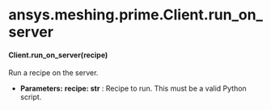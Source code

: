 <a id="ansys-meshing-prime-client-run-on-server"></a>

# ansys.meshing.prime.Client.run_on_server

<a id="ansys.meshing.prime.Client.run_on_server"></a>

#### Client.run_on_server(recipe)

Run a recipe on the server.

* **Parameters:**
  **recipe: str**
  : Recipe to run. This must be a valid Python script.

<!-- !! processed by numpydoc !! -->
